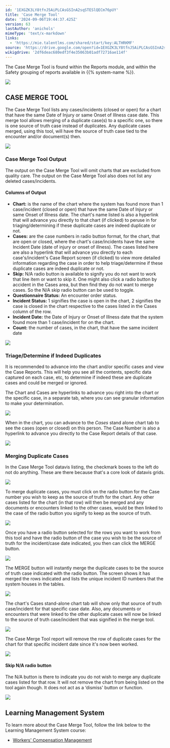 ```yaml
---
id: '1EXGZK3LY8tfnJ5AiPLCAsGSInA2sqSTESlQECm76pUY'
title: 'Case Merge Tool'
date: '2024-09-06T19:44:37.425Z'
version: 63
lastAuthor: 'anichols'
mimeType: 'text/x-markdown'
links:
  - 'https://mie.talentlms.com/shared/start/key:ALTHRKMF'
source: 'https://drive.google.com/open?id=1EXGZK3LY8tfnJ5AiPLCAsGSInA2sqSTESlQECm76pUY'
wikigdrive: '2df6deac680edf3f4e35063b01adf72716ae114f'
---
```

The Case Merge Tool is found within the Reports module, and within the Safety grouping of reports available in {{% system-name %}}.

![](../case-merge-tool.assets/e4436613833d19fbc14d272be4516beb.png)

## CASE MERGE TOOL

The Case Merge Tool lists any cases/incidents (closed or open) for a chart that have the same Date of Injury or same Onset of Illness case date.  This merge tool allows merging of a duplicate case(s) to a specific one, so there is one source of truth case instead of duplicates.  Any duplicate cases merged, using this tool, will have the source of truth case tied to the encounter and/or document(s) then.

![](../case-merge-tool.assets/454798bb77c08c20fbffc39e99f4db47.png)

### Case Merge Tool Output

The output on the Case Merge Tool will omit charts that are excluded from quality care.  The output on the Case Merge Tool also does not list any deleted cases/incidents.

#### Columns of Output

* <strong>Chart:</strong> is the name of the chart where the system has found more than 1 case/incident (closed or open) that have the same Date of Injury or same Onset of Illness date.  The chart's name listed is also a hyperlink that will advance you directly to that chart (if clicked) to peruse in for triaging/determining if these duplicate cases are indeed duplicate or not.
* <strong>Cases:</strong> are the case numbers in radio button format, for the chart, that are open or closed, where the chart's case/incidents have the same Incident Date (date of injury or onset of illness).  The cases listed here are also a hyperlink that will advance you directly to each case's/incident's Case Report screen (if clicked) to view more detailed information regarding the case in order to help triage/determine if these duplicate cases are indeed duplicate or not.
* <strong>Skip:</strong> N/A radio button is available to signify you do not want to work that line item or want to skip it.  One might also click a radio button by accident in the Cases area, but then find they do not want to merge cases.  So the N/A skip radio button can be used to toggle.
* <strong>Questionnaire Status:</strong> An encounter order status.
* <strong>Incident Status:</strong> 1 signifies the case is open in the chart, 2 signifies the case is closed in the chart respective to the cases listed in the Cases column of the row.
* <strong>Incident Date:</strong> the Date of Injury or Onset of Illness date that the system found more than 1 case/incident for on the chart.
* <strong>Count:</strong> the number of cases, in the chart, that have the same incident date

![](../case-merge-tool.assets/f725c05e32ef149e4aaecbe143e28bfd.png)

### Triage/Determine if Indeed Duplicates

It is recommended to advance into the chart and/or specific cases and view the Case Reports.  This will help you see all the contents, specific data captured on each case, etc, to determine if indeed these are duplicate cases and could be merged or ignored.

The Chart and Cases are hyperlinks to advance you right into the chart or the specific case, in a separate tab, where you can see granular information to make your determination.

![](../case-merge-tool.assets/eaa48ef6c1c6feb67e389b13c970b841.png)

When in the chart, you can advance to the *Cases* stand alone chart tab to see the cases (open or closed) on this person.  The Case Number is also a hyperlink to advance you directly to the Case Report details of that case.

![](../case-merge-tool.assets/4c5af0122df5104648d61fc3df7e0711.png)

### Merging Duplicate Cases

In the Case Merge Tool datavis listing, the checkmark boxes to the left do not do anything.  These are there because that's a core look of datavis grids.

![](../case-merge-tool.assets/0f2b857075372cd861b71e21fa684375.png)

To merge duplicate cases, you must click on the radio button for the Case number you wish to keep as the source of truth for the chart.  Any other cases listed for the chart (in that row) will then be merged and any documents or encounters linked to the other cases, would be then linked to the case of the radio button you signify to keep as the source of truth.

![](../case-merge-tool.assets/3924cc53ae5dcc656c71ba4129dbd4ac.png)

Once you have a radio button selected for the rows you want to work from this tool and have the radio button of the case you wish to be the source of truth for the incident/case date indicated, you then can click the MERGE button.

![](../case-merge-tool.assets/5c81bde33dff85a090d5ec21fa4f53a9.png)

The MERGE button will instantly merge the duplicate cases to be the source of truth case indicated with the radio button.  The screen shows it has merged the rows indicated and lists the unique incident ID numbers that the system houses in the tables.

![](../case-merge-tool.assets/5f9b0fdf29f19f9c1d65dc8baa56009f.png)

The chart's Cases stand-alone chart tab will show only that source of truth case/incident for that specific case date.  Also, any documents or encounters that were linked to the other duplicate cases will now be linked to the source of truth case/incident that was signified in the merge tool.

![](../case-merge-tool.assets/4d678918b7dbe601e0160123b08769f6.png)

The Case Merge Tool report will remove the row of duplicate cases for the chart for that specific incident date since it's now been worked.

![](../case-merge-tool.assets/cc5d4dbde734aebb56f30110beda0334.png)

#### Skip N/A radio button

The N/A button is there to indicate you do not wish to merge any duplicate cases listed for that row.  It will not remove the chart from being listed on the tool again though.  It does not act as a ‘dismiss' button or function.

![](../case-merge-tool.assets/ff4b5b51b58472a75de1cf0b6e3f9688.png)

## Learning Management System

To learn more about the Case Merge Tool, follow the link below to the Learning Management System course:

* [Workers' Compensation Management](https://mie.talentlms.com/shared/start/key:ALTHRKMF)
